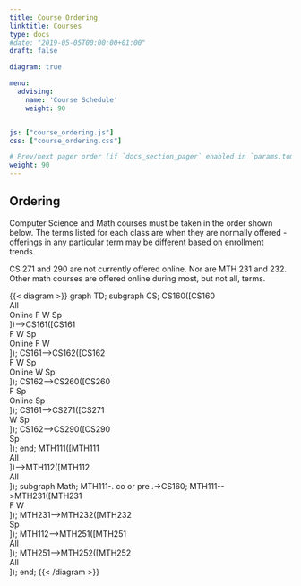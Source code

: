 ```yaml
---
title: Course Ordering
linktitle: Courses
type: docs
#date: "2019-05-05T00:00:00+01:00"
draft: false

diagram: true

menu:
  advising:
    name: 'Course Schedule'
    weight: 90


js: ["course_ordering.js"]
css: ["course_ordering.css"]

# Prev/next pager order (if `docs_section_pager` enabled in `params.toml`)
weight: 90
---
```


## Ordering

Computer Science and Math courses must be taken in the order shown below. The terms listed for
each class are when they are normally offered - offerings in any particular term may be different
based on enrollment trends.

CS 271 and 290 are not currently offered online. Nor are MTH 231 and 232. Other math courses are
offered online during most, but not all, terms.

<div class="d-none d-lg-block">
{{< diagram >}}
graph TD;
  subgraph CS;
  CS160([CS160<div class=&quot;terms&quot;>All<br>Online F W Sp</div>])-->CS161([CS161<div class=&quot;terms&quot;>F W Sp<br>Online F W</div>]);
  CS161-->CS162([CS162<div class=&quot;terms&quot;>F W Sp<br>Online W Sp</div>]);
  CS162-->CS260([CS260<div class=&quot;terms&quot;>F Sp<br>Online Sp</div>]);
  CS161-->CS271([CS271<div class=&quot;terms&quot;>W Sp</div>]);
  CS162-->CS290([CS290<div class=&quot;terms&quot;>Sp</div>]);
  end;
  MTH111([MTH111<div class=&quot;terms&quot;>All</div>])-->MTH112([MTH112<div class=&quot;terms&quot;>All</div>]);
  subgraph Math;
  MTH111-. co or pre .->CS160;
  MTH111-->MTH231([MTH231<div class=&quot;terms&quot;>F W</div>]);
  MTH231-->MTH232([MTH232<div class=&quot;terms&quot;>Sp</div>]);
  MTH112-->MTH251([MTH251<div class=&quot;terms&quot;>All</div>]);
  MTH251-->MTH252([MTH252<div class=&quot;terms&quot;>All</div>]);
  end;
{{< /diagram >}}
</div>
